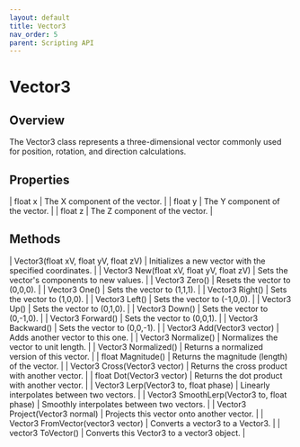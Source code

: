 ```yaml
---
layout: default
title: Vector3
nav_order: 5
parent: Scripting API
---
```

# Vector3

## Overview

The Vector3 class represents a three-dimensional vector commonly used for position, rotation, and direction calculations.

## Properties

| float x | The X component of the vector. |
| float y | The Y component of the vector. |
| float z | The Z component of the vector. |

## Methods

| Vector3(float xV, float yV, float zV) | Initializes a new vector with the specified coordinates. |
| Vector3 New(float xV, float yV, float zV) | Sets the vector's components to new values. |
| Vector3 Zero() | Resets the vector to (0,0,0). |
| Vector3 One() | Sets the vector to (1,1,1). |
| Vector3 Right() | Sets the vector to (1,0,0). |
| Vector3 Left() | Sets the vector to (-1,0,0). |
| Vector3 Up() | Sets the vector to (0,1,0). |
| Vector3 Down() | Sets the vector to (0,-1,0). |
| Vector3 Forward() | Sets the vector to (0,0,1). |
| Vector3 Backward() | Sets the vector to (0,0,-1). |
| Vector3 Add(Vector3 vector) | Adds another vector to this one. |
| Vector3 Normalize() | Normalizes the vector to unit length. |
| Vector3 Normalized() | Returns a normalized version of this vector. |
| float Magnitude() | Returns the magnitude (length) of the vector. |
| Vector3 Cross(Vector3 vector) | Returns the cross product with another vector. |
| float Dot(Vector3 vector) | Returns the dot product with another vector. |
| Vector3 Lerp(Vector3 to, float phase) | Linearly interpolates between two vectors. |
| Vector3 SmoothLerp(Vector3 to, float phase) | Smoothly interpolates between two vectors. |
| Vector3 Project(Vector3 normal) | Projects this vector onto another vector. |
| Vector3 FromVector(vector3 vector) | Converts a vector3 to a Vector3. |
| vector3 ToVector() | Converts this Vector3 to a vector3 object. |